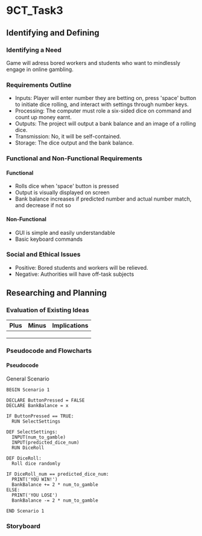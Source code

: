 # 9CT_Task3
## Identifying and Defining
### Identifying a Need
Game will adress bored workers and students who want to mindlessly engage in online gambling.
### Requirements Outline
- Inputs: Player will enter number they are betting on, press 'space' button to initiate dice rolling, and interact with settings through number keys.
- Processing: The computer must role a six-sided dice on command and count up money earnt.
- Outputs: The project will output a bank balance and an image of a rolling dice.
- Transmission: No, it will be self-contained.
- Storage: The dice output and the bank balance.
### Functional and Non-Functional Requirements
#### Functional
- Rolls dice when 'space' button is pressed
- Output is visually displayed on screen
- Bank balance increases if predicted number and actual number match, and decrease if not so
#### Non-Functional
- GUI is simple and easily understandable
- Basic keyboard commands
### Social and Ethical Issues
- Positive: Bored students and workers will be relieved.
- Negative: Authorities will have off-task subjects
## Researching and Planning
### Evaluation of Existing Ideas
| Plus                   | Minus                                | Implications                                  |
|------------------------|--------------------------------------|-----------------------------------------------|
|                        |                                      |                                               |
|                        |                                      |                                               |
|                        |                                      |                                               |
### Pseudocode and Flowcharts
#### Pseudocode
General Scenario
```
BEGIN Scenario 1

DECLARE ButtonPressed = FALSE
DECLARE BankBalance = x

IF ButtonPressed == TRUE:
  RUN SelectSettings

DEF SelectSettings:
  INPUT(num_to_gamble)
  INPUT(predicted_dice_num)
  RUN DiceRoll

DEF DiceRoll:
  Roll dice randomly

IF DiceRoll_num == predicted_dice_num:
  PRINT('YOU WIN!')
  BankBalance += 2 * num_to_gamble
ELSE:
  PRINT('YOU LOSE')
  BankBalance -= 2 * num_to_gamble

END Scenario 1
```
### Storyboard

